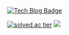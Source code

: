 [![Tech Blog Badge](http://img.shields.io/badge/-Tech%20blog-black?style=flat-square&logo=github&link=https://suhwanc.tistory.com/)](https://suhwanc.tistory.com/)

[![solved.ac tier](http://mazassumnida.wtf/api/v2/generate_badge?boj=soo7652)](https://solved.ac/soo7652)
<img src="https://cf.leed.at?id=suhwanc">
